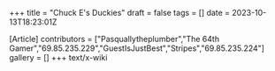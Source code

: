+++
title = "Chuck E's Duckies"
draft = false
tags = []
date = 2023-10-13T18:23:01Z

[Article]
contributors = ["Pasquallytheplumber","The 64th Gamer","69.85.235.229","GuestIsJustBest","Stripes","69.85.235.224"]
gallery = []
+++
text/x-wiki